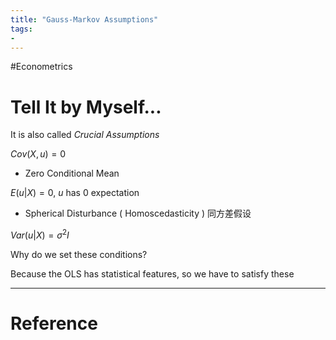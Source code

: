 ```yaml
---
title: "Gauss-Markov Assumptions"
tags:
- 
---
```


#Econometrics 

# Tell It by Myself...

It is also called *Crucial Assumptions*

$Cov(X,u)=0$

- Zero Conditional Mean

$E(u|X)=0$, $u$ has 0 expectation

- Spherical Disturbance ( Homoscedasticity ) 同方差假设

$Var(u|X)=\sigma ^2I$

Why do we set these conditions?

Because the OLS has statistical features, so we have to satisfy these


---



# Reference 

